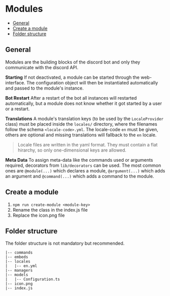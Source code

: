 # Modules

* [General](#general)
* [Create a module](#create-a-module)
* [Folder structure](#folder-structure)

## General

Modules are the building blocks of the discord bot and only they communicate with the discord API.

**Starting**
If not deactivated, a module can be started through the web-interface. The configuration object will then be instantiated automatically and passed to the module's instance.

**Bot Restart**
After a restart of the bot all instances will restarted automatically, but a module does not know whether it got started by a user or a restart.

**Translations**
A module's translation keys (to be used by the ``LocaleProvider`` class) must be placed inside the ``locales/`` directory, where the filenames follow the schema ``<locale-code>.yml``. The locale-code ``en`` must be given, others are optional and missing translations will fallback to the ``en`` locale.

> Locale files are written in the yaml format. They must contain a flat hirarchy, so only one-dimensional keys are allowed.

**Meta Data**
To assign meta-data like the commands used or arguments required, decorators from ``lib/decorators`` can be used. The most common ones are ``@module(...)`` which declares a module, ``@argument(...)`` which adds an argument and ``@command(...)`` which adds a command to the module.

## Create a module

1. ``npm run create-module <module-key>``
2. Rename the class in the index.js file
3. Replace the icon.png file

## Folder structure

The folder structure is not mandatory but recommended.

```
|-- commands
|-- embeds
|-- locales
|   |-- en.yml
|-- managers
|-- models
|   |-- Configuration.ts
|-- icon.png
|-- index.js
```
